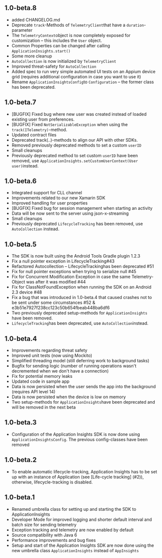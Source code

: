 

## 1.0-beta.8

* added CHANGELOG.md
* Deprecate `track`-Methods of `TelemetryClient`that have a `duration`-parameter
* The `TelemetryContext`object is now completely exposed for customization – this includes the `User` object.
* Common Properties can be changed after calling `ApplicationInsights.start()`
* Some more cleanup
* `AutoCollection` is now initialized by `TelemetryClient`
* Improved threat-safety for `AutoCollection`
* Added spec to run very simple automated UI tests on an Appium device grid (requires additional configuration in case you want to use it)
* Rename `ApplicationInsightsConfig`to `Configuration` – the former class has been deprecated.

## 1.0-beta.7

* [BUGFIX] Fixed bug where new user was created instead of loaded existing user from preferences.
* [BUGFIX] Fixed `NotSerializableException` when using the `track(ITelemetry)`-method.
* Updated contract files
* Deprecated track(..)-methods to align our API with other SDKs.
* Removed previously deprecated methods to set a custom `userID`
* Small cleanups
* Previously deprecated method to set custom `userID` have been removed, use `ApplicationInsights.setCustomUserContext(User user)`instead.

## 1.0-beta.6
* Integrated support for CLL channel
* Improvements related to our new Xamarin SDK
* Improved handling for user properties
* [BUGFIX] Fixed bug for session management when starting an activity
* Data will be now sent to the server using json-x-streaming
* Small cleanups
* Previously deprecated `LifecycleTracking` has been removed, use `AutoCollection` instead.

## 1.0-beta.5

* The SDK is now built using the Android Tools Gradle plugin 1.2.3
* Fix a null pointer exception in LifecycleTracking#43
* Refactored Autocollection – LifecycleTrackinghas been deprecated #51
* Fix for null pointer exceptions when trying to serialize null #45
* Fix for Concurrent Modification Exception in case the same Telemetry-Object was after it was modified #44
* Fix for ClassNotFoundException when running the SDK on an Android 2.3 device #48
* Fix a bug that was introduced in 1.0-beta.4 that caused crashes not to be sent under some circumstances #52 & e3b51e7927f238cc123c50b654fbeab448ba6df6
* Two previously deprecated setup-methods for `ApplicationInsights` have been removed.
* ```LifecycleTracking```has been deprecated, use ```AutoCollection```instead. 

## 1.0-beta.4
* Improvements regarding threat safety
* Improved unit tests (now using Mockito)
* Simplified threading model (still deferring work to background tasks)
* Bugfix for sending logic (number of running operations wasn't decremented when we don't have a connection)
* Fix for potential memory leaks
* Updated code in sample app
* Data is now persisted when the user sends the app into the background (requires API level 14)
* Data is now persisted when the device is low on memory
* Two setup-methods for ```ApplicationInsights```have been deprecated and will be removed in the next beta

## 1.0-beta.3

* Configuration of the Application Insights SDK is now done using ```ApplicationInsightsConfig```. The previous config-classes have been removed

## 1.0-beta.2

* To enable automatic lifecycle-tracking, Application Insights has to be set up with an instance of Application (see [Life-cycle tracking] (#2)), otherwise, lifecycle-tracking is disabled.

## 1.0-beta.1
* Renamed umbrella class for setting up and starting the SDK to ApplicationInsights
* Developer Mode for improved logging and shorter default interval and batch size for sending telemetry
* Exception tracking and telemetry are now enabled by default
* Source compatibility with Java 6
* Performance improvements and bug fixes
* Setup and start of the Application Insights SDK are now done using the new umbrella class `ApplicationInsights` instead of `AppInsights `